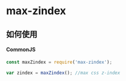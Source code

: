 # max-zindex

## 如何使用

#### CommonJS
```js
const maxZindex = require('max-zindex');

var zindex = maxZindex(); //max css z-index
```